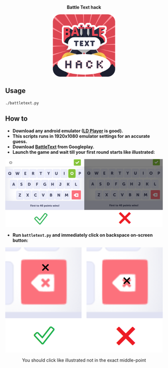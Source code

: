 **<p align="center">Battle Text hack</p>**

<p align="center">
  <img width="200" height="200" src="https://github.com/elmoiv/battletexthack/blob/master/assests/icon.png">
</p>

## Usage
```bash
./battletext.py
```
## How to
  - **Download any android emulator ([LD Player](https://encdn.ldmnq.com/download/en/LDPlayer_ens_3020_ld.exe) is good).**
  - **This scripts runs in 1920x1080 emulator settings for an accurate guess.**
  - **Download [BattleText](https://play.google.com/store/apps/details?id=com.randomlogicgames.battletext&hl=en) from Googleplay.**
  - **Launch the game and wait till your first round starts like illustrated:**
  
<p align="center">
  <img src="https://github.com/elmoiv/battletexthack/blob/master/assests/example.png">
</p>

  - **Run `battletext.py` and immediately click on backspace on-screen button:**

<p align="center">
  <img src="https://github.com/elmoiv/battletexthack/blob/master/assests/example%202.png">
</p>
<p align="center">You should click like illustrated not in the exact middle-point</p>

 
